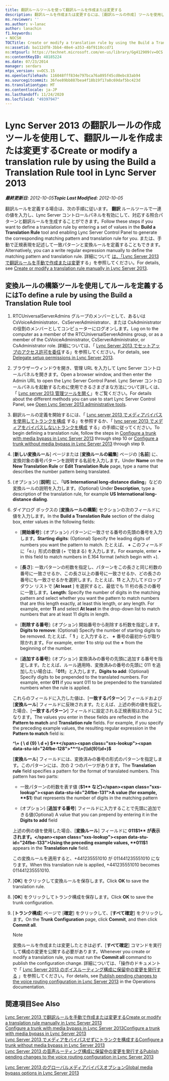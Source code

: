 ```yaml
---
title: 翻訳ルールツールを使って翻訳ルールを作成または変更する
description: 翻訳ルールを作成または変更するには、[翻訳ルールの作成] ツールを使用します。
ms.reviewer: ''
ms.author: v-lanac
author: lanachin
f1.keywords:
- NOCSH
TOCTitle: Create or modify a translation rule by using the Build a Translation Rule tool
ms:assetid: ba112df8-3bb4-48e4-a353-4bf9110ccd71
ms:mtpsurl: https://technet.microsoft.com/en-us/library/Gg412909(v=OCS.15)
ms:contentKeyID: 48185224
ms.date: 07/23/2014
manager: serdars
mtps_version: v=OCS.15
ms.openlocfilehash: 116048fff834e797bca76a895f45cd0ebc83ab94
ms.sourcegitcommit: 36fee89bb887bea4f18b19f17a8c69daf5bc423d
ms.translationtype: MT
ms.contentlocale: ja-JP
ms.lasthandoff: 11/24/2020
ms.locfileid: "49397947"
---
```

# <a name="create-or-modify-a-translation-rule-by-using-the-build-a-translation-rule-tool-in-lync-server-2013"></a><span data-ttu-id="24fbe-103">Lync Server 2013 の翻訳ルールの作成ツールを使用して、翻訳ルールを作成または変更する</span><span class="sxs-lookup"><span data-stu-id="24fbe-103">Create or modify a translation rule by using the Build a Translation Rule tool in Lync Server 2013</span></span>

<div data-xmlns="http://www.w3.org/1999/xhtml">

<div class="topic" data-xmlns="http://www.w3.org/1999/xhtml" data-msxsl="urn:schemas-microsoft-com:xslt" data-cs="https://msdn.microsoft.com/">

<div data-asp="https://msdn2.microsoft.com/asp">



</div>

<div id="mainSection">

<div id="mainBody"><span data-ttu-id="24fbe-104">

<span> </span></span><span class="sxs-lookup"><span data-stu-id="24fbe-104">

<span> </span></span></span>

<span data-ttu-id="24fbe-105">_**最終更新日:** 2012-10-05_</span><span class="sxs-lookup"><span data-stu-id="24fbe-105">_**Topic Last Modified:** 2012-10-05_</span></span>

<span data-ttu-id="24fbe-106">翻訳ルールを定義する場合は、次の手順に従います。 **翻訳** ルールツールで一連の値を入力し、Lync Server コントロールパネルを有効にして、対応する照合パターンと翻訳ルールを生成することができます。</span><span class="sxs-lookup"><span data-stu-id="24fbe-106">Follow these steps if you want to define a translation rule by entering a set of values in the **Build a Translation Rule** tool and enabling Lync Server Control Panel to generate the corresponding matching pattern and translation rule for you.</span></span> <span data-ttu-id="24fbe-107">または、手動で正規表現を記述して一致パターンと変換ルールを定義することもできます。</span><span class="sxs-lookup"><span data-stu-id="24fbe-107">Alternatively, you can a write regular expression manually to define the matching pattern and translation rule.</span></span> <span data-ttu-id="24fbe-108">詳細について [は、「Lync Server 2013 で翻訳ルールを手動で作成または変更](lync-server-2013-create-or-modify-a-translation-rule-manually.md)する」を参照してください。</span><span class="sxs-lookup"><span data-stu-id="24fbe-108">For details, see [Create or modify a translation rule manually in Lync Server 2013](lync-server-2013-create-or-modify-a-translation-rule-manually.md).</span></span>

<div>

## <a name="to-define-a-rule-by-using-the-build-a-translation-rule-tool"></a><span data-ttu-id="24fbe-109">変換ルールの構築ツールを使用してルールを定義するには</span><span class="sxs-lookup"><span data-stu-id="24fbe-109">To define a rule by using the Build a Translation Rule tool</span></span>

1.  <span data-ttu-id="24fbe-110">RTCUniversalServerAdmins グループのメンバーとして、あるいは CsVoiceAdministrator、CsServerAdministrator、または CsAdministrator の役割のメンバーとしてコンピューターにログオンします。</span><span class="sxs-lookup"><span data-stu-id="24fbe-110">Log on to the computer as a member of the RTCUniversalServerAdmins group, or as a member of the CsVoiceAdministrator, CsServerAdministrator, or CsAdministrator role.</span></span> <span data-ttu-id="24fbe-111">詳細については、「 [Lync Server 2013 でセットアップのアクセス許可を委任](lync-server-2013-delegate-setup-permissions.md)する」を参照してください。</span><span class="sxs-lookup"><span data-stu-id="24fbe-111">For details, see [Delegate setup permissions in Lync Server 2013](lync-server-2013-delegate-setup-permissions.md).</span></span>

2.  <span data-ttu-id="24fbe-112">ブラウザーウィンドウを開き、管理 URL を入力して Lync Server コントロールパネルを開きます。</span><span class="sxs-lookup"><span data-stu-id="24fbe-112">Open a browser window, and then enter the Admin URL to open the Lync Server Control Panel.</span></span> <span data-ttu-id="24fbe-113">Lync Server コントロールパネルを起動するために使用できるさまざまな方法について詳しくは、「 [Lync server 2013 管理ツールを開く](lync-server-2013-open-lync-server-administrative-tools.md)」をご覧ください。</span><span class="sxs-lookup"><span data-stu-id="24fbe-113">For details about the different methods you can use to start Lync Server Control Panel, see [Open Lync Server 2013 administrative tools](lync-server-2013-open-lync-server-administrative-tools.md).</span></span>

3.  <span data-ttu-id="24fbe-114">翻訳ルールの定義を開始するには、「 [Lync server 2013 でメディアバイパスを使用してトランクを構成](lync-server-2013-configure-a-trunk-with-media-bypass.md) する」を参照するか、「 [lync server 2013 でメディアをバイパスしないトランクを構成](lync-server-2013-configure-a-trunk-without-media-bypass.md) する」の手順に従ってください。</span><span class="sxs-lookup"><span data-stu-id="24fbe-114">To begin defining a translation rule, follow the steps in [Configure a trunk with media bypass in Lync Server 2013](lync-server-2013-configure-a-trunk-with-media-bypass.md) through step 10 or [Configure a trunk without media bypass in Lync Server 2013](lync-server-2013-configure-a-trunk-without-media-bypass.md) through step 9.</span></span>

4.  <span data-ttu-id="24fbe-115">[**新しい変換ルール**] ページまたは [**変換ルールの編集**] ページの [**名前**] に、変換対象の番号パターンを説明する名前を入力します。</span><span class="sxs-lookup"><span data-stu-id="24fbe-115">Under **Name** on the **New Translation Rule** or **Edit Translation Rule** page, type a name that describes the number pattern being translated.</span></span>

5.  <span data-ttu-id="24fbe-116">(オプション) [**説明**] に、「**US International long-distance dialing**」などの変換ルールの説明を入力します。</span><span class="sxs-lookup"><span data-stu-id="24fbe-116">(Optional) Under **Description**, type a description of the translation rule, for example **US International long-distance dialing**.</span></span>

6.  <span data-ttu-id="24fbe-117">ダイアログ ボックスの [**変換ルールの構築**] セクションの次のフィールドに値を入力します。</span><span class="sxs-lookup"><span data-stu-id="24fbe-117">In the **Build a Translation Rule** section of the dialog box, enter values in the following fields:</span></span>
    
      - <span data-ttu-id="24fbe-118">[**開始番号**]: (オプション) パターンに一致させる番号の先頭の番号を入力します。</span><span class="sxs-lookup"><span data-stu-id="24fbe-118">**Starting digits**: (Optional) Specify the leading digits of numbers you want the pattern to match.</span></span> <span data-ttu-id="24fbe-119">たとえば、 **+** このフィールドに「e.i」形式の数値 (+ で始まる) を入力します。</span><span class="sxs-lookup"><span data-stu-id="24fbe-119">For example, enter **+** in this field to match numbers in E.164 format (which begin with +).</span></span>
    
      - <span data-ttu-id="24fbe-p105">[**長さ**]: 一致パターンの桁数を指定し、パターンをこの長さと同じ桁数の番号に一致させるか、この長さ以上の番号に一致させるか、どの長さの番号にも一致させるかを選択します。たとえば、**11** と入力してドロップダウン リストで [**At least** ] を選択すると、最低でも 11 桁の長さの番号に一致します。</span><span class="sxs-lookup"><span data-stu-id="24fbe-p105">**Length**: Specify the number of digits in the matching pattern and select whether you want the pattern to match numbers that are this length exactly, at least this length, or any length. For example, enter **11** and select **At least** in the drop-down list to match numbers that are at least 11 digits in length.</span></span>
    
      - <span data-ttu-id="24fbe-122">[**削除する番号**]: (オプション) 開始番号から削除する桁数を指定します。</span><span class="sxs-lookup"><span data-stu-id="24fbe-122">**Digits to remove**: (Optional) Specify the number of starting digits to be removed.</span></span> <span data-ttu-id="24fbe-123">たとえば、「 **1** 」と入力すると、 **+** 番号の最初からが取り除かれます。</span><span class="sxs-lookup"><span data-stu-id="24fbe-123">For example, enter **1** to strip out the **+** from the beginning of the number.</span></span>
    
      - <span data-ttu-id="24fbe-p107">[**追加する番号**]: (オプション) 変換済みの番号の先頭に追加する番号を指定します。たとえば、ルール適用時、変換済みの番号の先頭に 011 を追加したい場合は、「**011**」と入力します。</span><span class="sxs-lookup"><span data-stu-id="24fbe-p107">**Digits to add**: (Optional) Specify digits to be prepended to the translated numbers. For example, enter **011** if you want 011 to be prepended to the translated numbers when the rule is applied.</span></span>
    
    <span data-ttu-id="24fbe-p108">これらのフィールドに入力した値は、[**一致するパターン**] フィールドおよび [**変換ルール**] フィールドに反映されます。たとえば、上述の例の値を指定した場合、[**一致するパターン**] フィールドに設定される正規表現は次のようになります。</span><span class="sxs-lookup"><span data-stu-id="24fbe-p108">The values you enter in these fields are reflected in the **Pattern to match** and **Translation rule** fields. For example, if you specify the preceding example values, the resulting regular expression in the **Pattern to match** field is:</span></span>
    
    <span data-ttu-id="24fbe-128">**^\\+ ( \\ d {9} \\ d +) $**</span><span class="sxs-lookup"><span data-stu-id="24fbe-128">**^\\+(\\d{9}\\d+)$**</span></span>
    
    <span data-ttu-id="24fbe-p109">[**変換ルール**] フィールドには、変換済みの番号の形式のパターンを指定します。このパターンには、次の 2 つのパーツがあります。</span><span class="sxs-lookup"><span data-stu-id="24fbe-p109">The **Translation rule** field specifies a pattern for the format of translated numbers. This pattern has two parts:</span></span>
    
      - <span data-ttu-id="24fbe-131">一致パターンの桁数を表す値 (**$1** など)</span><span class="sxs-lookup"><span data-stu-id="24fbe-131">A value (for example, **$1**) that represents the number of digits in the matching pattern</span></span>
    
      - <span data-ttu-id="24fbe-132">(オプション) [**追加する番号**] フィールドに入力することで先頭に追加できる値</span><span class="sxs-lookup"><span data-stu-id="24fbe-132">(Optional) A value that you can prepend by entering it in the **Digits to add** field</span></span>
    
    <span data-ttu-id="24fbe-133">上述の例の値を使用した場合、[**変換ルール**] フィールドに **011$1** が表示されます。</span><span class="sxs-lookup"><span data-stu-id="24fbe-133">Using the preceding example values, **011$1** appears in the **Translation rule** field.</span></span>
    
    <span data-ttu-id="24fbe-134">この変換ルールを適用すると、+441235551010 が 011441235551010 になります。</span><span class="sxs-lookup"><span data-stu-id="24fbe-134">When this translation rule is applied, +441235551010 becomes 011441235551010.</span></span>

7.  <span data-ttu-id="24fbe-135">[**OK**] をクリックして変換ルールを保存します。</span><span class="sxs-lookup"><span data-stu-id="24fbe-135">Click **OK** to save the translation rule.</span></span>

8.  <span data-ttu-id="24fbe-136">[**OK**] をクリックしてトランク構成を保存します。</span><span class="sxs-lookup"><span data-stu-id="24fbe-136">Click **OK** to save the trunk configuration.</span></span>

9.  <span data-ttu-id="24fbe-137">[**トランク構成**] ページで [**確定**] をクリックして、[**すべて確定**] をクリックします。</span><span class="sxs-lookup"><span data-stu-id="24fbe-137">On the **Trunk Configuration** page, click **Commit**, and then click **Commit all**.</span></span>
    
    <div>
    

    > [!NOTE]
    > <span data-ttu-id="24fbe-138">変換ルールを作成または変更したときは必ず、[<STRONG>すべて確定</STRONG>] コマンドを実行して構成の変更を公開する必要があります。</span><span class="sxs-lookup"><span data-stu-id="24fbe-138">Whenever you create or modify a translation rule, you must run the <STRONG>Commit all</STRONG> command to publish the configuration change.</span></span> <span data-ttu-id="24fbe-139">詳細については、「操作のドキュメントで「 <A href="lync-server-2013-publish-pending-changes-to-the-voice-routing-configuration.md">Lync Server 2013 のボイスルーティング構成に保留中の変更を発行する</A> 」を参照してください。</span><span class="sxs-lookup"><span data-stu-id="24fbe-139">For details, see <A href="lync-server-2013-publish-pending-changes-to-the-voice-routing-configuration.md">Publish pending changes to the voice routing configuration in Lync Server 2013</A> in the Operations documentation.</span></span>

    
    </div>

</div>

<div>

## <a name="see-also"></a><span data-ttu-id="24fbe-140">関連項目</span><span class="sxs-lookup"><span data-stu-id="24fbe-140">See Also</span></span>


[<span data-ttu-id="24fbe-141">Lync Server 2013 で翻訳ルールを手動で作成または変更する</span><span class="sxs-lookup"><span data-stu-id="24fbe-141">Create or modify a translation rule manually in Lync Server 2013</span></span>](lync-server-2013-create-or-modify-a-translation-rule-manually.md)  
[<span data-ttu-id="24fbe-142">Configure a trunk with media bypass in Lync Server 2013</span><span class="sxs-lookup"><span data-stu-id="24fbe-142">Configure a trunk with media bypass in Lync Server 2013</span></span>](lync-server-2013-configure-a-trunk-with-media-bypass.md)  
[<span data-ttu-id="24fbe-143">Lync Server 2013 でメディアをバイパスせずにトランクを構成する</span><span class="sxs-lookup"><span data-stu-id="24fbe-143">Configure a trunk without media bypass in Lync Server 2013</span></span>](lync-server-2013-configure-a-trunk-without-media-bypass.md)  
[<span data-ttu-id="24fbe-144">Lync Server 2013 の音声ルーティング構成に保留中の変更を発行する</span><span class="sxs-lookup"><span data-stu-id="24fbe-144">Publish pending changes to the voice routing configuration in Lync Server 2013</span></span>](lync-server-2013-publish-pending-changes-to-the-voice-routing-configuration.md)  


[<span data-ttu-id="24fbe-145">Lync Server 2013 のグローバルメディアバイパスオプション</span><span class="sxs-lookup"><span data-stu-id="24fbe-145">Global media bypass options in Lync Server 2013</span></span>](lync-server-2013-global-media-bypass-options.md)  
  

<span data-ttu-id="24fbe-146"></div>

</div>

<span> </span>

</div>

</div>

</span><span class="sxs-lookup"><span data-stu-id="24fbe-146"></div>

</div>

<span> </span>

</div>

</div>

</span></span></div>


